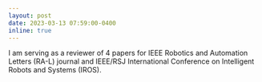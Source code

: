 ```yaml
---
layout: post
date: 2023-03-13 07:59:00-0400
inline: true
---
```


I am serving as a reviewer of 4 papers for IEEE Robotics and Automation Letters (RA-L) journal and IEEE/RSJ International Conference on Intelligent Robots and Systems (IROS). 
